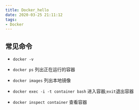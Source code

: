 ```yaml
---
title: Docker_hello
date: 2020-03-25 21:11:12
tags:
- Docker
---
```

<!--more-->
## 常见命令

- `docker -v`

- `docker ps` 列出正在运行的容器

- `docker images` 列出本地镜像

- `docker exec -i -t container bash` 进入容器;`exit`退出容器

- `docker inspect container` 查看容器